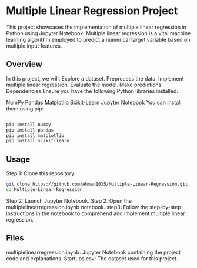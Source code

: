 # Multiple Linear Regression Project
This project showcases the implementation of multiple linear regression in Python using Jupyter Notebook. Multiple linear regression is a vital machine learning algorithm employed to predict a numerical target variable based on multiple input features.

## Overview
In this project, we will:
Explore a dataset.
Preprocess the data.
Implement multiple linear regression.
Evaluate the model.
Make predictions.
Dependencies
Ensure you have the following Python libraries installed:

NumPy
Pandas
Matplotlib
Scikit-Learn
Jupyter Notebook
You can install them using pip:

```bash

pip install numpy
pip install pandas
pip install matplotlib
pip install scikit-learn
```
## Usage

Step 1: Clone this repository:
```bash
git clone https://github.com/Ahmad1015/Multiple-Linear-Regression.git
cd Multiple-Linear-Regression
```
Step 2: Launch Jupyter Notebook.
Step 2: Open the multiplelinearregression.ipynb notebook.
step3: Follow the step-by-step instructions in the notebook to comprehend and implement multiple linear regression.

## Files

multiplelinearregression.ipynb: Jupyter Notebook containing the project code and explanations.
Startups.csv: The dataset used for this project.
